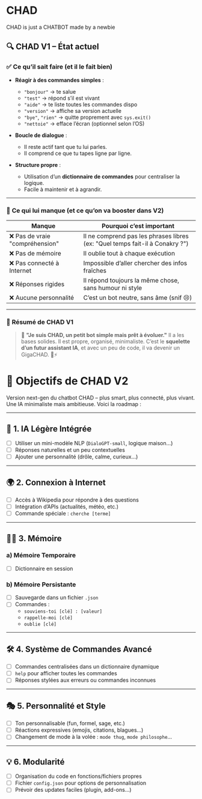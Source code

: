 # CHAD
CHAD is just a CHATBOT made by a newbie


## 🔍 **CHAD V1 – État actuel**

### ✅ **Ce qu’il sait faire (et il le fait bien)**

* **Réagir à des commandes simples** :

  * `"bonjour"` → te salue
  * `"test"` → répond s’il est vivant
  * `"aide"` → te liste toutes les commandes dispo
  * `"version"` → affiche sa version actuelle
  * `"bye"`, `"rien"` → quitte proprement avec `sys.exit()`
  * `"nettoie"` → efface l’écran (optionnel selon l’OS)

* **Boucle de dialogue** :

  * Il reste actif tant que tu lui parles.
  * Il comprend ce que tu tapes ligne par ligne.

* **Structure propre** :

  * Utilisation d’un **dictionnaire de commandes** pour centraliser la logique.
  * Facile à maintenir et à agrandir.

---

### 🧱 **Ce qui lui manque (et ce qu’on va booster dans V2)**

| Manque                         | Pourquoi c’est important                                                     |
| ------------------------------ | ---------------------------------------------------------------------------- |
| ❌ Pas de vraie "compréhension" | Il ne comprend pas les phrases libres (ex: "Quel temps fait-il à Conakry ?") |
| ❌ Pas de mémoire               | Il oublie tout à chaque exécution                                            |
| ❌ Pas connecté à Internet      | Impossible d’aller chercher des infos fraîches                               |
| ❌ Réponses rigides             | Il répond toujours la même chose, sans humour ni style                       |
| ❌ Aucune personnalité          | C’est un bot neutre, sans âme (snif 😢)                                      |

---

### 🧪 **Résumé de CHAD V1**

> 💬 **"Je suis CHAD, un petit bot simple mais prêt à évoluer."**
> Il a les bases solides. Il est propre, organisé, minimaliste.
> C’est le **squelette d’un futur assistant IA**, et avec un peu de code, il va devenir un GigaCHAD. 🧠⚡



# 🤖 Objectifs de CHAD V2

Version next-gen du chatbot CHAD – plus smart, plus connecté, plus vivant.  
Une IA minimaliste mais ambitieuse. Voici la roadmap :

---

## 🧠 1. IA Légère Intégrée
- [ ] Utiliser un mini-modèle NLP (`DialoGPT-small`, logique maison…)
- [ ] Réponses naturelles et un peu contextuelles
- [ ] Ajouter une personnalité (drôle, calme, curieux…)

---

## 🌍 2. Connexion à Internet
- [ ] Accès à Wikipedia pour répondre à des questions
- [ ] Intégration d’APIs (actualités, météo, etc.)
- [ ] Commande spéciale : `cherche [terme]`

---

## 🧠💾 3. Mémoire
### a) Mémoire Temporaire
- [ ] Dictionnaire en session

### b) Mémoire Persistante
- [ ] Sauvegarde dans un fichier `.json`
- [ ] Commandes :
  - `souviens-toi [clé] : [valeur]`
  - `rappelle-moi [clé]`
  - `oublie [clé]`

---

## 🛠️ 4. Système de Commandes Avancé
- [ ] Commandes centralisées dans un dictionnaire dynamique
- [ ] `help` pour afficher toutes les commandes
- [ ] Réponses stylées aux erreurs ou commandes inconnues

---

## 🎭 5. Personnalité et Style
- [ ] Ton personnalisable (fun, formel, sage, etc.)
- [ ] Réactions expressives (emojis, citations, blagues…)
- [ ] Changement de mode à la volée : `mode thug`, `mode philosophe`...

---

## 💡 6. Modularité
- [ ] Organisation du code en fonctions/fichiers propres
- [ ] Fichier `config.json` pour options de personnalisation
- [ ] Prévoir des updates faciles (plugin, add-ons…)
